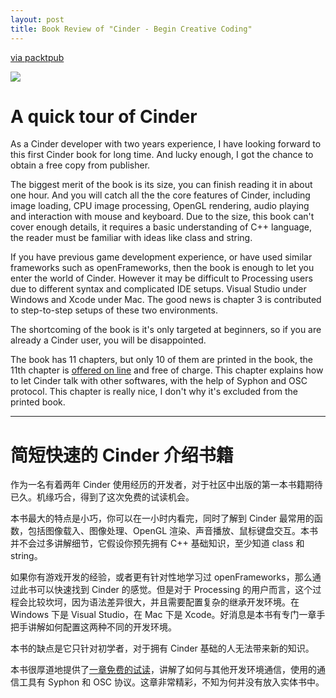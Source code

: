 ```yaml
---
layout: post
title: Book Review of "Cinder - Begin Creative Coding"
---
```


[via packtpub][booklink]


![](http://ec4.images-amazon.com/images/I/51H8aM1wZTL._SL500_.jpg)

# A quick tour of Cinder #

As a Cinder developer with two years experience, I have looking forward to this first Cinder book for long time. And lucky enough, I got the chance to obtain a free copy from publisher.

The biggest merit of the book is its size, you can finish reading it in about one hour. And you will catch all the the core
features of Cinder, including image loading, CPU image processing, OpenGL rendering, audio playing and interaction with mouse and keyboard. Due to the size, this book can't cover enough details, it requires a basic understanding of C++ language, the reader must be familiar with ideas like class and string.

If you have previous game development experience, or have used similar frameworks such as openFrameworks, then the book is enough to let you enter the world of Cinder. However it may be difficult to Processing users due to different syntax and complicated IDE setups. Visual Studio under Windows and Xcode under Mac. The good news is chapter 3 is contributed to step-to-step setups of these two environments.

The shortcoming of the book is it's only targeted at beginners, so if you are already a Cinder user, you will be disappointed.

The book has 11 chapters, but only 10 of them are printed in the book, the 11th chapter is [offered on line][ch11pdf] and free of charge. This chapter explains how to let Cinder talk with other softwares, with the help of Syphon and OSC protocol. This chapter is really nice, I don't why it's excluded from the printed book.

------------
# 简短快速的 Cinder 介绍书籍 #

作为一名有着两年 Cinder 使用经历的开发者，对于社区中出版的第一本书籍期待已久。机缘巧合，得到了这次免费的试读机会。

本书最大的特点是小巧，你可以在一小时内看完，同时了解到 Cinder 最常用的函数，包括图像载入、图像处理、OpenGL 渲染、声音播放、鼠标键盘交互。本书并不会过多讲解细节，它假设你预先拥有 C++ 基础知识，至少知道 class 和 string。

如果你有游戏开发的经验，或者更有针对性地学习过 openFrameworks，那么通过此书可以快速找到 Cinder 的感觉。但是对于 Processing 的用户而言，这个过程会比较坎坷，因为语法差异很大，并且需要配置复杂的继承开发环境。在 Windows 下是 Visual Studio，在 Mac 下是 Xcode。好消息是本书有专门一章手把手讲解如何配置这两种不同的开发环境。

本书的缺点是它只针对初学者，对于拥有 Cinder 基础的人无法带来新的知识。

本书很厚道地提供了[一章免费的试读][ch11pdf]，讲解了如何与其他开发环境通信，使用的通信工具有 Syphon 和 OSC 协议。这章非常精彩，不知为何并没有放入实体书中。

[booklink]: http://www.packtpub.com/begin-creative-coding-with-cinder/book
[ch11pdf]: http://www.packtpub.com/sites/default/files/downloads/Escaping_Singleness.pdf
